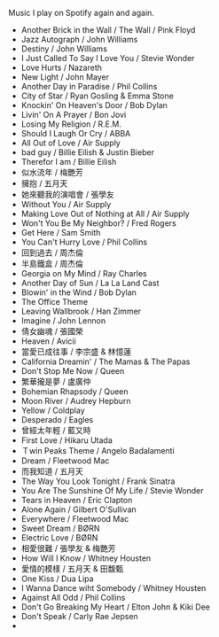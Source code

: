 Music I play on Spotify again and again.

- Another Brick in the Wall / The Wall / Pink Floyd
- Jazz Autograph / John Williams
- Destiny / John Williams
- I Just Called To Say I Love You / Stevie Wonder
- Love Hurts / Nazareth
- New Light / John Mayer
- Another Day in Paradise / Phil Collins
- City of Star / Ryan Gosling & Emma Stone
- Knockin' On Heaven's Door / Bob Dylan
- Livin' On A Prayer / Bon Jovi
- Losing My Religion / R.E.M.
- Should I Laugh Or Cry / ABBA
- All Out of Love / Air Supply
- bad guy / Billie Eilish & Justin Bieber
- Therefor I am / Billie Eilish
- 似水流年 / 梅艷芳
- 擁抱 / 五月天
- 她來聽我的演唱會 / 張學友
- Without You / Air Supply
- Making Love Out of Nothing at All / Air Supply
- Won't You Be My Neighbor? / Fred Rogers
- Get Here / Sam Smith
- You Can't Hurry Love / Phil Collins
- 回到過去 / 周杰倫
- 半島鐵盒 / 周杰倫
- Georgia on My Mind / Ray Charles
- Another Day of Sun / La La Land Cast
- Blowin' in the Wind / Bob Dylan
- The Office Theme
- Leaving Wallbrook / Han Zimmer
- Imagine / John Lennon
- 倩女幽魂 / 張國榮
- Heaven / Avicii
- 當愛已成往事 / 李宗盛 & 林憶蓮
- California Dreamin' / The Mamas & The Papas
- Don't Stop Me Now / Queen
- 繁華攏是夢 / 盧廣仲
- Bohemian Rhapsody / Queen
- Moon River / Audrey Hepburn
- Yellow / Coldplay
- Desperado / Eagles
- 曾經太年輕 / 藍又時
- First Love / Hikaru Utada
- Ｔwin Peaks Theme / Angelo Badalamenti
- Dream / Fleetwood Mac
- 而我知道 / 五月天
- The Way You Look Tonight / Frank Sinatra
- You Are The Sunshine Of My Life / Stevie Wonder
- Tears in Heaven / Eric Clapton
- Alone Again / Gilbert O'Sullivan
- Everywhere / Fleetwood Mac
- Sweet Dream / BØRN
- Electric Love / BØRN
- 相愛很難 / 張學友 & 梅艷芳
- How Will I Know / Whitney Housten
- 愛情的模樣 / 五月天 & 田馥甄
- One Kiss / Dua Lipa
- I Wanna Dance wiht Somebody / Whitney Housten
- Against All Odd / Phil Collins
- Don't Go Breaking My Heart / Elton John & Kiki Dee
- Don't Speak / Carly Rae Jepsen
- 
